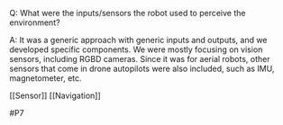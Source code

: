 Q: What were the inputs/sensors the robot used to perceive the environment?

A: It was a generic approach with generic inputs and outputs, and we developed specific components. We were mostly focusing on vision sensors, including RGBD cameras. Since it was for aerial robots, other sensors that come in drone autopilots were also included, such as IMU, magnetometer, etc.

[[Sensor]]
[[Navigation]]

#P7 
